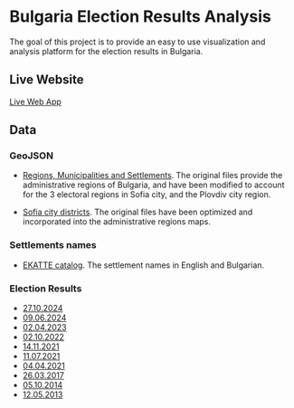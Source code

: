 # Bulgaria Election Results Analysis

The goal of this project is to provide an easy to use visualization and analysis platform for the election results in Bulgaria.

## Live Website
[Live Web App](https://electionsbg.com)

## Data

### GeoJSON

- [Regions, Municipalities and Settlements](https://github.com/yurukov/Bulgaria-geocoding/tree/master). The original files provide the administrative regions of Bulgaria, and have been modified to account for the 3 electoral regions in Sofia city, and the Plovdiv city region.

- [Sofia city districts](https://sofiaplan.bg/api/). The original files have been optimized and incorporated into the administrative regions maps.

### Settlements names
- [EKATTE catalog](https://www.nsi.bg/nrnm/ekatte/regions). The settlement names in English and Bulgarian.

### Election Results
- [27.10.2024](https://results.cik.bg/pe202410/opendata/index.html)<br />
- [09.06.2024](https://results.cik.bg/europe2024/opendata/index.html)<br />
- [02.04.2023](https://results.cik.bg/ns2023/csv.html)<br />
- [02.10.2022](https://results.cik.bg/ns2022/csv.html)<br />
- [14.11.2021](https://results.cik.bg/pvrns2021/tur1/csv.html)<br />
- [11.07.2021](https://results.cik.bg/pi2021_07/csv.html)<br />
- [04.04.2021](https://results.cik.bg/pi2021/csv.html)<br />
- [26.03.2017](https://results.cik.bg/pi2017/csv.html)<br />
- [05.10.2014](https://results.cik.bg/pi2014/csv.html)<br />
- [12.05.2013](https://results.cik.bg/pi2013/csv.html)<br />